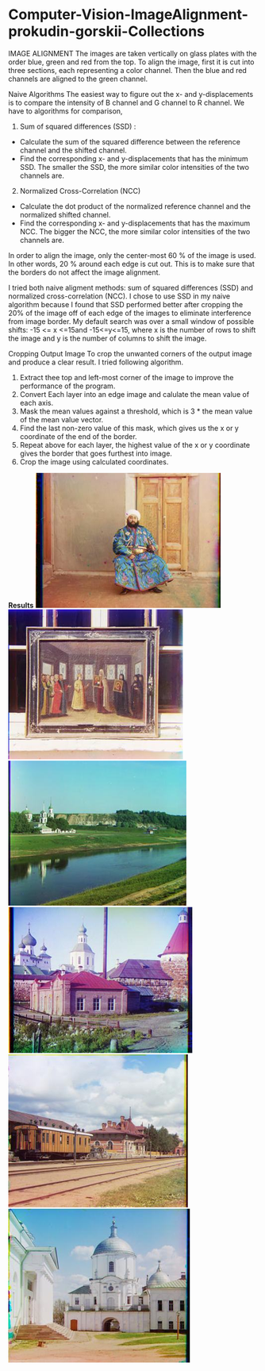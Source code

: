 # Computer-Vision-ImageAlignment-prokudin-gorskii-Collections

IMAGE ALIGNMENT The images are taken vertically on glass plates with the order blue, green and red
from the top. To align the image, first it is cut into three sections, each representing a color channel. Then
the blue and red channels are aligned to the green channel.

Naive Algorithms The easiest way to figure out the x- and y-displacements is to compare the intensity of
B channel and G channel to R channel. We have to algorithms for comparison,

1. Sum of squared differences (SSD) :
 - Calculate the sum of the squared difference between the reference channel and the shifted channel.
- Find the corresponding x- and y-displacements that has the minimum SSD. The smaller the SSD, the more similar color intensities of the two channels are.

2. Normalized Cross-Correlation (NCC)
- Calculate the dot product of the normalized reference channel and the normalized shifted channel.
- Find the corresponding x- and y-displacements that has the maximum NCC. The bigger the NCC, the more similar color intensities of the two channels are.

In order to align the image, only the center-most 60 % of the image is used. In other words, 20 % around
each edge is cut out. This is to make sure that the borders do not affect the image alignment.

I tried both naive aligment methods: sum of squared differences (SSD) and normalized cross-correlation
(NCC). I chose to use SSD in my naive algorithm because I found that SSD performed better after cropping
the 20% of the image off of each edge of the images to eliminate interference from image border.
My default search was over a small window of possible shifts: -15 <= x <=15and -15<=y<=15, where x is the
number of rows to shift the image and y is the number of columns to shift the image.

Cropping Output Image To crop the unwanted corners of the output image and produce a clear result. I
tried following algorithm.

1. Extract thee top and left-most corner of the image to improve the performance of the program.
2. Convert Each layer into an edge image and calulate the mean value of each axis.
3. Mask the mean values against a threshold, which is 3 * the mean value of the mean value vector.
4. Find the last non-zero value of this mask, which gives us the x or y coordinate of the end of the border.
5. Repeat above for each layer, the highest value of the x or y coordinate gives the border that goes furthest into image.
6. Crop the image using calculated coordinates.

**Results**
![Image](./output/prokudin-gorskii/00153-aligned.jpg)
![Image](./output/prokudin-gorskii/00149-aligned.jpg)
![Image](./output/prokudin-gorskii/00125-aligned.jpg)
![Image](./output/prokudin-gorskii/00351-aligned.jpg)
![Image](./output/prokudin-gorskii/00398-aligned.jpg)
![Image](./output/prokudin-gorskii/01112-aligned.jpg)
